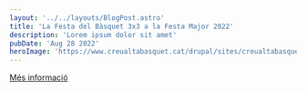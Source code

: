 ```yaml
---
layout: '../../layouts/BlogPost.astro'
title: 'La Festa del Bàsquet 3x3 a la Festa Major 2022'
description: 'Lorem ipsum dolor sit amet'
pubDate: 'Aug 28 2022'
heroImage: 'https://www.creualtabasquet.cat/drupal/sites/creualtabasquet.cat.drupal/files/festa_major_2022_3x3.jpg'
---
```


<a href="http://basquetsabadell.com/inscripcio-3x3-festa-major-de-sabadell-2022/" target="_blank">Més informació</a>
